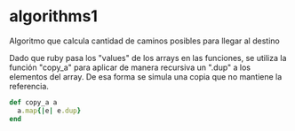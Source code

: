 # algorithms1
Algoritmo que calcula cantidad de caminos posibles para llegar al destino

Dado que ruby pasa los "values" de los arrays en las funciones, se utiliza la función "copy_a" para aplicar de manera recursiva un ".dup" a los elementos del array. De esa forma se simula una copia que no mantiene la referencia.

```ruby
def copy_a a 
  a.map{|e| e.dup}
end
```
